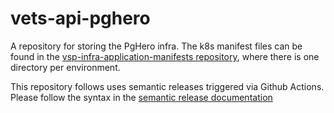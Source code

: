 # vets-api-pghero
A repository for storing the PgHero infra. The k8s manifest files can be found in the [vsp-infra-application-manifests repository](https://github.com/department-of-veterans-affairs/vsp-infra-application-manifests/tree/main/apps/vsp-tools-backend/vets-api-pghero), where there is one directory per environment.


This repository follows uses semantic releases triggered via Github Actions. Please follow the syntax in the [semantic release documentation](https://github.com/semantic-release/semantic-release#how-does-it-work) 

